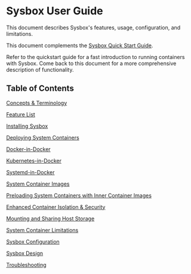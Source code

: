 # Sysbox User Guide

This document describes Sysbox's features, usage, configuration, and
limitations.

This document complements the [Sysbox Quick Start Guide](../quickstart/README.md).

Refer to the quickstart guide for a fast introduction to running containers with
Sysbox. Come back to this document for a more comprehensive description of
functionality.

## Table of Contents

[Concepts & Terminology](concepts.md)

[Feature List](features.md)

[Installing Sysbox](install.md)

[Deploying System Containers](deploy.md)

[Docker-in-Docker](dind.md)

[Kubernetes-in-Docker](kind.md)

[Systemd-in-Docker](systemd.md)

[System Container Images](images.md)

[Preloading System Containers with Inner Container Images](images.md#preloading-inner-container-images-into-a-system-container)

[Enhanced Container Isolation & Security](security.md)

[Mounting and Sharing Host Storage](storage.md)

[System Container Limitations](limitations.md)

[Sysbox Configuration](configuration.md)

[Sysbox Design](design.md)

[Troubleshooting](troubleshoot.md)
